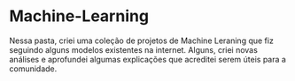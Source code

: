 # Machine-Learning
Nessa pasta, criei uma coleção de projetos de Machine Leraning que fiz seguindo alguns modelos existentes na internet. Alguns, criei novas análises e aprofundei algumas explicações que acreditei serem úteis para a comunidade.  
